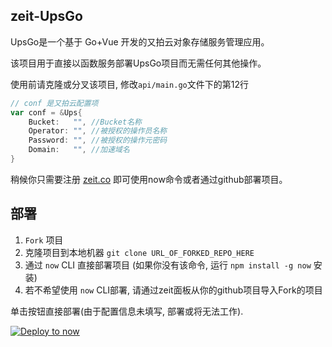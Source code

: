 ## zeit-UpsGo

UpsGo是一个基于 Go+Vue 开发的又拍云对象存储服务管理应用。

该项目用于直接以函数服务部署UpsGo项目而无需任何其他操作。

使用前请克隆或分叉该项目, 修改`api/main.go`文件下的第12行

```go
// conf 是又拍云配置项
var conf = &Ups{
	Bucket:   "", //Bucket名称
	Operator: "", //被授权的操作员名称
	Password: "", //被授权的操作元密码
	Domain:   "", //加速域名
}
```

稍候你只需要注册 [zeit.co](https://zeit.co) 即可使用now命令或者通过github部署项目。

## 部署

1. `Fork` 项目
2. 克隆项目到本地机器 `git clone URL_OF_FORKED_REPO_HERE`
3. 通过 `now` CLI 直接部署项目 (如果你没有该命令, 运行 `npm install -g now` 安装)
4. 若不希望使用 `now` CLI部署, 请通过zeit面板从你的github项目导入Fork的项目

单击按钮直接部署(由于配置信息未填写, 部署或将无法工作).

[![Deploy to now](https://deploy.now.sh/static/button.svg)](https://zeit.co/new/project?template=xuthus5/zeit-upsgo)
